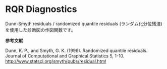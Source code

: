 # RQR Diagnostics

Dunn-Smyth residuals / randomized quantile residuals (ランダム化分位残渣) を使用した診断図の作図関数です。

**参考文献**

Dunn, K. P., and Smyth, G. K. (1996). Randomized quantile residuals. Journal of Computational and Graphical Statistics 5, 1-10. <http://www.statsci.org/smyth/pubs/residual.html>

